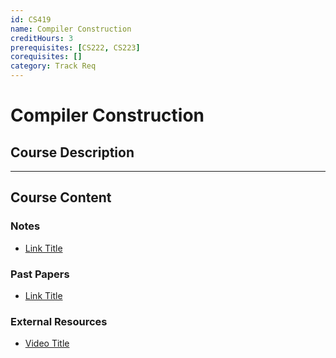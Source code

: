 ```yaml
---
id: CS419
name: Compiler Construction
creditHours: 3
prerequisites: [CS222, CS223]
corequisites: []
category: Track Req
---
```


# Compiler Construction

## Course Description
<Description>

---

## Course Content

### Notes
- [Link Title](https://link.com)

### Past Papers
- [Link Title](https://link.com)

### External Resources
- [Video Title](https://link.com)
